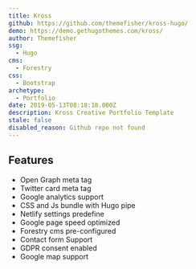 ```yaml
---
title: Kross
github: https://github.com/themefisher/kross-hugo/
demo: https://demo.gethugothemes.com/kross/
author: Themefisher
ssg:
  - Hugo
cms:
  - Forestry
css:
  - Bootstrap
archetype:
  - Portfolio
date: 2019-05-13T08:18:18.000Z
description: Kross Creative Portfolio Template
stale: false
disabled_reason: Github repo not found
---
```


## Features
* Open Graph meta tag
* Twitter card meta tag
* Google analytics  support
* CSS and Js bundle with Hugo pipe
* Netlify settings predefine
* Google page speed optimized
* Forestry cms pre-configured
* Contact form Support
* GDPR consent enabled
* Google map support 
